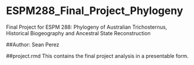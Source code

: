 <insert travis badge here>

# ESPM288_Final_Project_Phylogeny
Final Project for ESPM 288: Phylogeny of Australian Trichosternus, Historical Biogeography and Ancestral State Reconstruction

##Author:
Sean Perez

##project.rmd
This contains the final project analysis in a presentable form.

